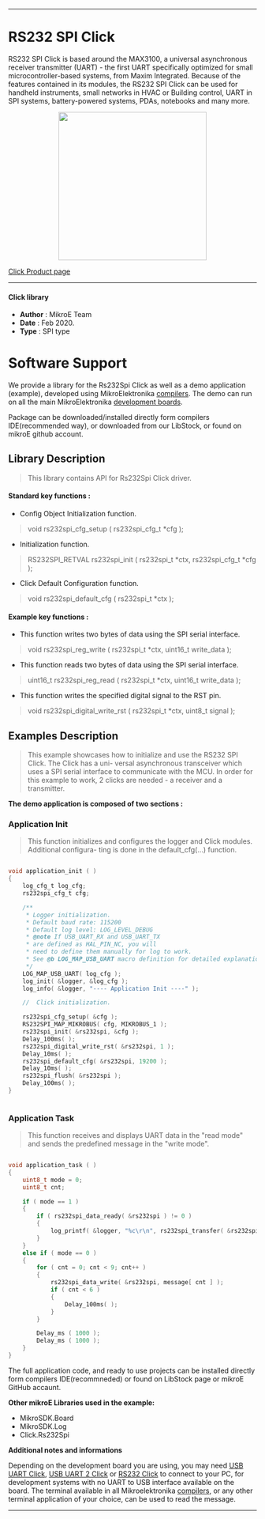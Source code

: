 
---
# RS232 SPI Click

RS232 SPI Click is based around the MAX3100, a universal asynchronous receiver transmitter (UART) - the first UART specifically optimized for small microcontroller-based systems, from Maxim Integrated. Because of the features contained in its modules, the RS232 SPI Click can be used for handheld instruments, small networks in HVAC or Building control, UART in SPI systems, battery-powered systems, PDAs, notebooks and many more.

<p align="center">
  <img src="https://download.mikroe.com/images/click_for_ide/rs232spi_click.png" height=300px>
</p>

[Click Product page](https://www.mikroe.com/rs232-spi-click)

---

#### Click library 

- **Author**        : MikroE Team
- **Date**          : Feb 2020.
- **Type**          : SPI type

# Software Support

We provide a library for the Rs232Spi Click 
as well as a demo application (example), developed using MikroElektronika 
[compilers](https://shop.mikroe.com/compilers). 
The demo can run on all the main MikroElektronika [development boards](https://shop.mikroe.com/development-boards).

Package can be downloaded/installed directly form compilers IDE(recommended way), or downloaded from our LibStock, or found on mikroE github account. 

## Library Description

> This library contains API for Rs232Spi Click driver.

#### Standard key functions :

- Config Object Initialization function.
> void rs232spi_cfg_setup ( rs232spi_cfg_t *cfg ); 
 
- Initialization function.
> RS232SPI_RETVAL rs232spi_init ( rs232spi_t *ctx, rs232spi_cfg_t *cfg );

- Click Default Configuration function.
> void rs232spi_default_cfg ( rs232spi_t *ctx );

#### Example key functions :

- This function writes two bytes of data using the SPI serial interface.
> void rs232spi_reg_write ( rs232spi_t *ctx, uint16_t write_data );
 
- This function reads two bytes of data using the SPI serial interface.
> uint16_t rs232spi_reg_read ( rs232spi_t *ctx, uint16_t write_data );

- This function writes the specified digital signal to the RST pin.
> void rs232spi_digital_write_rst ( rs232spi_t *ctx, uint8_t signal );

## Examples Description

> This example showcases how to initialize and use the RS232 SPI Click. The Click has a uni-
  versal asynchronous transceiver which uses a SPI serial interface to communicate with the 
  MCU. In order for this example to work, 2 clicks are needed - a receiver and a transmitter. 

**The demo application is composed of two sections :**

### Application Init 

> This function initializes and configures the logger and Click modules. Additional configura-
  ting is done in the default_cfg(...) function.

```c

void application_init ( )
{
    log_cfg_t log_cfg;
    rs232spi_cfg_t cfg;

    /** 
     * Logger initialization.
     * Default baud rate: 115200
     * Default log level: LOG_LEVEL_DEBUG
     * @note If USB_UART_RX and USB_UART_TX 
     * are defined as HAL_PIN_NC, you will 
     * need to define them manually for log to work. 
     * See @b LOG_MAP_USB_UART macro definition for detailed explanation.
     */
    LOG_MAP_USB_UART( log_cfg );
    log_init( &logger, &log_cfg );
    log_info( &logger, "---- Application Init ----" );

    //  Click initialization.

    rs232spi_cfg_setup( &cfg );
    RS232SPI_MAP_MIKROBUS( cfg, MIKROBUS_1 );
    rs232spi_init( &rs232spi, &cfg );
    Delay_100ms( );
    rs232spi_digital_write_rst( &rs232spi, 1 );
    Delay_10ms( );
    rs232spi_default_cfg( &rs232spi, 19200 );
    Delay_10ms( );
    rs232spi_flush( &rs232spi );
    Delay_100ms( );
}
  
```

### Application Task

> This function receives and displays UART data in the "read mode" and sends the predefined 
  message in the "write mode". 

```c

void application_task ( )
{
    uint8_t mode = 0;
    uint8_t cnt;

    if ( mode == 1 )
    {
        if ( rs232spi_data_ready( &rs232spi ) != 0 )
        {
            log_printf( &logger, "%c\r\n", rs232spi_transfer( &rs232spi, RS232SPI_CMD_READ_DATA ) );
        }
    }
    else if ( mode == 0 )
    {
        for ( cnt = 0; cnt < 9; cnt++ )
        {
            rs232spi_data_write( &rs232spi, message[ cnt ] );
            if ( cnt < 6 )
            {
                Delay_100ms( );
            }
        }

        Delay_ms ( 1000 );
        Delay_ms ( 1000 );
    }
}  

``` 

The full application code, and ready to use projects can be  installed directly form compilers IDE(recommneded) or found on LibStock page or mikroE GitHub accaunt.

**Other mikroE Libraries used in the example:** 

- MikroSDK.Board
- MikroSDK.Log
- Click.Rs232Spi

**Additional notes and informations**

Depending on the development board you are using, you may need 
[USB UART Click](https://shop.mikroe.com/usb-uart-click), 
[USB UART 2 Click](https://shop.mikroe.com/usb-uart-2-click) or 
[RS232 Click](https://shop.mikroe.com/rs232-click) to connect to your PC, for 
development systems with no UART to USB interface available on the board. The 
terminal available in all Mikroelektronika 
[compilers](https://shop.mikroe.com/compilers), or any other terminal application 
of your choice, can be used to read the message.

---
